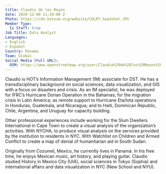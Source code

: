 ```yaml
---
title: Claudio de los Reyes
date: 2020-12-08 11:34:00 Z
Photo: https://cdn.hotosm.org/website/CDLRT_headshot.JPG
Member Type:
  Is Staff: true
Job Title: Data Analyst
Languages:
- English
- Español
Country: Panama
Team: Global
Social Media (Full URL):
  OSM: https://www.openstreetmap.org/user/Claudio%20de%20los%20Reyes%20(HOT)
---
```


Claudio is HOT’s Information Management (IM) associate for DST. He has a transdisciplinary background on social sciences, data visualization, and GIS with a focus on disasters and crisis. As an IM specialist, he was deployed for IFRC’s Hurricane Dorian Operation in the Bahamas; for the migration crisis in Latin America; as remote support to Hurricane Eta/Iota operations in Honduras, Guatemala, and Nicaragua; and to Haiti, Dominican Republic, Chile, Argentina, and Uruguay for capacity building.

Other professional experiences include working for the Slum Dwellers International in Cape Town to create a visual analysis of the organization’s activities. With NYCHA, to produce visual analysis on the services provided by the institution to residents in NYC. With Watchlist on Children and Armed Conflict to create a map of denial of humanitarian aid in South Sudan.

Originally from Cozumel, Mexico, he currently lives in Panamá. In his free time, he enjoys Mexican music, art history, and playing guitar. Claudio studied History in Mexico City (UIA), social sciences in Tokyo (Sophia) and international affairs and data visualization in NYC (New School and NYU).
